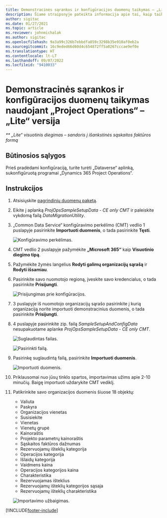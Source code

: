 ```yaml
---
title: Demonstracinės sąrankos ir konfigūracijos duomenų taikymas – „Lite“ versija
description: Šiame straipsnyje pateikta informacija apie tai, kaip taikyti demonstracinę sąranką ir konfigūracijos programai „Project Operations“.
author: sigitac
ms.date: 01/27/2021
ms.topic: article
ms.reviewer: johnmichalak
ms.author: sigitac
ms.openlocfilehash: 9a3a99c326b7ebbdfa859c3298b35e910af0eb2a
ms.sourcegitcommit: 16c9eded66d60d4c654872ff5a0267cccae9ef0e
ms.translationtype: HT
ms.contentlocale: lt-LT
ms.lasthandoff: 09/07/2022
ms.locfileid: "9410033"
---
```

# <a name="apply-demo-setup-and-configuration-data-for-project-operations---lite"></a>Demonstracinės sąrankos ir konfigūracijos duomenų taikymas naudojant „Project Operations“ – „Lite“ versija 

_** „Lite“ visuotinis diegimas – sandoris į išankstinės sąskaitos faktūros formą_



## <a name="prerequisites"></a>Būtinosios sąlygos

Prieš pradėdami konfigūraciją, turite turėti „Dataverse“ aplinką, sukonfigūruotą programai „Dynamics 365 Project Operations“.


## <a name="instructions"></a>Instrukcijos

1. Atsisiųskite [pagrindinių duomenų paketą](https://download.microsoft.com/download/3/4/1/341bf279-a64f-4baa-af31-ce624859b518/ProjOpsSampleSetupData-%20CE%20only.zip). 
2. Eikite į aplanką *ProjOpsSampleSetupData - CE only CMT* ir paleiskite vykdomą failą *DataMigrationUtility*.
3. „Common Data Service“ konfigūravimo perkėlimo (CMT) vedlio 1 puslapyje pasirinkite **Importuoti duomenis**, o tada pasirinkite **Tęsti**.

    ![Konfigūravimo perkėlimas.](./media/1ConfigurationMigration.png)

4. CMT vedlio 2 puslapyje pažymėkite **„Microsoft 365“** kaip **Visuotinio diegimo tipą**.
5. Pažymėkite žymės langelius **Rodyti galimų organizacijų sąrašą** ir **Rodyti išsamiau**.
6. Pasirinkite savo nuomotojo regioną, įveskite savo kredencialus, o tada pasirinkite **Prisijungti**.

   ![Prisijungimas prie konfigūracijos.](./media/2ConfigurationSignin.png)

7. 3 puslapyje iš nuomotojo organizacijų sąrašo pasirinkite į kurią organizaciją norite importuoti demonstracinius duomenis, o tada pasirinkite **Prisijungti**.
8. 4 puslapyje pasirinkite zip. failą *SampleSetupAndConfigData* nesupakuotame aplanke *ProjOpsSampleSetupData - CE only CMT*.

   ![Suglaudintas failas.](./media/3ZipFile.png)

   ![Pasirinkti failą.](./media/4SelectAFile.png)

9. Pasirinkę suglaudintą failą, pasirinkite **Importuoti duomenis**.

   ![Importuoti duomenis.](./media/5ImportData.png)

10. Priklausomai nuo jūsų tinklo spartos, importavimas užims apie 2-10 minučių. Baigę importuoti uždarykite CMT vediklį. 
11. Patikrinkite savo organizacijos duomenis šiuose 18 objektų:

    -   Valiuta
    -   Paskyra
    -   Organizacijos vienetas
    -   Susisiekite
    -   Vienetas
    -   Vienetų grupė
    -   Kainoraštis
    -   Projekto parametrų kainoraštis 
    -   Sąskaitos faktūros dažnumas
    -   Rezervuojamų išteklių kategorija
    -   Operacijos kategorija
    -   Išlaidų kategorija
    -   Vaidmens kaina
    -   Operacijos kategorijos kaina
    -   Charakteristika
    -   Rezervuojamas išteklius
    -   Rezervuojamų išteklių kategorijos sąsaja
    -   Rezervuojamų išteklių charakteristika

    ![Importavimo užbaigimas.](./media/6CompleteImport.png)


[!INCLUDE[footer-include](../includes/footer-banner.md)]
